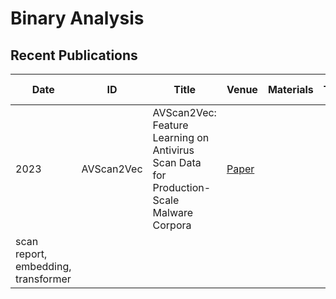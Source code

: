 # Binary Analysis

## Recent Publications

| Date | ID | Title | Venue | Materials | Tags | Short Summary | Summary |
| --- | --- | --- | --- | --- | --- | --- | --- |
|2023 | AVScan2Vec | AVScan2Vec: Feature Learning on Antivirus Scan Data for Production-Scale Malware Corpora | [Paper](https://arxiv.org/pdf/2306.06228) | 
scan report, embedding, transformer | | |
